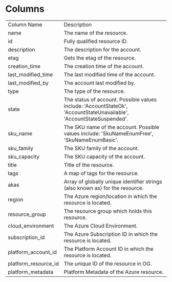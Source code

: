 # Columns  

<table>
	<tr><td>Column Name</td><td>Description</td></tr>
	<tr><td>name</td><td>The name of the resource.</td></tr>
	<tr><td>id</td><td>Fully qualified resource ID.</td></tr>
	<tr><td>description</td><td>The description for the account.</td></tr>
	<tr><td>etag</td><td>Gets the etag of the resource.</td></tr>
	<tr><td>creation_time</td><td>The creation time of the account.</td></tr>
	<tr><td>last_modified_time</td><td>The last modified time of the account.</td></tr>
	<tr><td>last_modified_by</td><td>The account last modified by.</td></tr>
	<tr><td>type</td><td>The type of the resource.</td></tr>
	<tr><td>state</td><td>The status of account. Possible values include: &#39;AccountStateOk&#39;, &#39;AccountStateUnavailable&#39;, &#39;AccountStateSuspended&#39;.</td></tr>
	<tr><td>sku_name</td><td>The SKU name of the account. Possible values include: &#39;SkuNameEnumFree&#39;, &#39;SkuNameEnumBasic&#39;.</td></tr>
	<tr><td>sku_family</td><td>The SKU family of the account.</td></tr>
	<tr><td>sku_capacity</td><td>The SKU capacity of the account.</td></tr>
	<tr><td>title</td><td>Title of the resource.</td></tr>
	<tr><td>tags</td><td>A map of tags for the resource.</td></tr>
	<tr><td>akas</td><td>Array of globally unique identifier strings (also known as) for the resource.</td></tr>
	<tr><td>region</td><td>The Azure region/location in which the resource is located.</td></tr>
	<tr><td>resource_group</td><td>The resource group which holds this resource.</td></tr>
	<tr><td>cloud_environment</td><td>The Azure Cloud Environment.</td></tr>
	<tr><td>subscription_id</td><td>The Azure Subscription ID in which the resource is located.</td></tr>
	<tr><td>platform_account_id</td><td>The Platform Account ID in which the resource is located.</td></tr>
	<tr><td>platform_resource_id</td><td>The unique ID of the resource in OG.</td></tr>
	<tr><td>platform_metadata</td><td>Platform Metadata of the Azure resource.</td></tr>
</table>